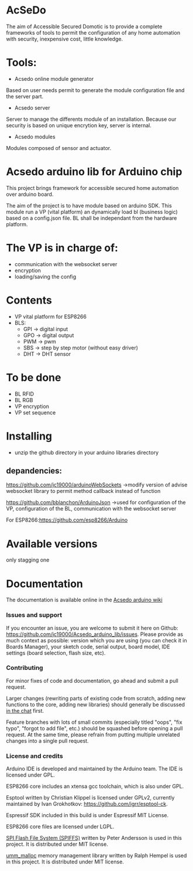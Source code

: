 AcSeDo
======
The aim of Accessible Secured Domotic is to provide a complete frameworks of tools to permit the configuration of any home automation with security, inexpensive cost, little knowledge.
# Tools:
  - Acsedo online module generator

Based on user needs permit to generate the module configuration file and the server part.
  - Acsedo server

Server to manage the differents module of an installation. 
Because our security is based on unique encrytion key, server is internal.

  - Acsedo modules

Modules composed of sensor and actuator.

Acsedo arduino lib for Arduino chip
===================================

This project brings framework for accessible secured home automation over arduino board.

The aim of the project is to have module based on arduino SDK.
This module run a VP (vital platform) an dynamically load bl (business logic) based on a config.json file. 
BL shall be independant from the hardware platform.

# The VP is in charge of: 
  - communication with the websocket server
  - encryption
  - loading/saving the config

# Contents
- VP vital platform for ESP8266
- BLS:
  - GPI -> digital input
  - GPO -> digital output
  - PWM -> pwm
  - SBS -> step by step motor (without easy driver)
  - DHT -> DHT sensor 

# To be done
 - BL RFID
 - BL RGB
 - VP encryption
 - VP set sequence
 
# Installing

  - unzip the github directory in your arduino libraries directory

## depandencies:

https://github.com/jc19000/arduinoWebSockets
->modify version of advise websocket library to permit method callback instead of function

https://github.com/bblanchon/ArduinoJson
->used for configuration of the VP, configuration of the BL, communication with the websocket server

For ESP8266:https://github.com/esp8266/Arduino

# Available versions

only stagging one

# Documentation

The documentation is available online in the [Acsedo arduino wiki](https://github.com/jc19000/Acsedo_arduino_lib/wiki)

### Issues and support ###

If you encounter an issue, you are welcome to submit it here on Github: https://github.com/jc19000/Acsedo_arduino_lib/issues.
Please provide as much context as possible: version which you are using (you can check it in Boards Manager), your sketch code, serial output, board model, IDE settings (board selection, flash size, etc).

### Contributing

For minor fixes of code and documentation, go ahead and submit a pull request.

Larger changes (rewriting parts of existing code from scratch, adding new functions to the core, adding new libraries) should generally be discussed [in the chat](https://gitter.im/esp8266/Arduino) first.

Feature branches with lots of small commits (especially titled "oops", "fix typo", "forgot to add file", etc.) should be squashed before opening a pull request. At the same time, please refrain from putting multiple unrelated changes into a single pull request.

### License and credits ###

Arduino IDE is developed and maintained by the Arduino team. The IDE is licensed under GPL.

ESP8266 core includes an xtensa gcc toolchain, which is also under GPL.

Esptool written by Christian Klippel is licensed under GPLv2, currently maintained by Ivan Grokhotkov: https://github.com/igrr/esptool-ck.

Espressif SDK included in this build is under Espressif MIT License.

ESP8266 core files are licensed under LGPL.

[SPI Flash File System (SPIFFS)](https://github.com/pellepl/spiffs) written by Peter Andersson is used in this project. It is distributed under MIT license.

[umm_malloc](https://github.com/rhempel/umm_malloc) memory management library written by Ralph Hempel is used in this project. It is distributed under MIT license.
